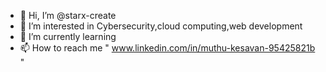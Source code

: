 - 👋 Hi, I’m @starx-create
- 👀 I’m interested in Cybersecurity,cloud computing,web development
- 🌱 I’m currently learning 
- 📫 How to reach me " www.linkedin.com/in/muthu-kesavan-95425821b "
<!---
starx-create/starx-create is a ✨ special ✨ repository because its `README.md` (this file) appears on your GitHub profile.
You can click the Preview link to take a look at your changes.
--->
